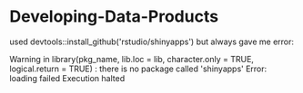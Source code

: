 # Developing-Data-Products
used devtools::install_github('rstudio/shinyapps') but always gave me error:

Warning in library(pkg_name, lib.loc = lib, character.only = TRUE, logical.return = TRUE) :
  there is no package called 'shinyapps'
Error: loading failed
Execution halted

